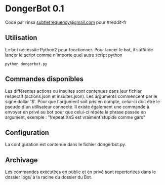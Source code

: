 DongerBot 0.1
============

Codé par rinsa <subtlefrequency@gmail.com> pour #reddit-fr

Utilisation
-----

Le bot nécessite Python2 pour fonctionner.
Pour lancer le bot, il suffit de lancer le script comme n'importe quel autre script python

    python dongerbot.py


Commandes disponibles
-----

Les différentes actions ou insultes sont contenues dans leur fichier respectif (actions.json et insultes.json).
Les arguments commencent par le signe dollar '$'. Pour que l'argument soit pris en compte, celui-ci doit être le pseudo d'un utilisateur connecté.
Il existe également une commande à envoyer en privé au bot pour que celui-ci répète la phrase passée en argument, exemple :
"!repeat XnS est vraiment stupide comme gars"


Configuration
-----

La configuration est contenue dans le fichier dongerbot.py.


Archivage
-----

Les commandes exécutées en public et en privé sont repertoriées dans le dossier logs/ à la racine du dossier du Bot.
